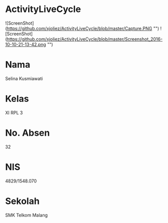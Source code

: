 # ActivityLiveCycle
![ScreenShot] (https://github.com/xjoliez/ActivityLiveCycle/blob/master/Capture.PNG "")
![ScreenShot] (https://github.com/xjoliez/ActivityLiveCycle/blob/master/Screenshot_2016-10-10-21-13-42.png "")
# Nama 
Selina Kusmiawati
# Kelas 
XI RPL 3
# No. Absen 
32
# NIS 
4829/1548.070
# Sekolah 
SMK Telkom Malang
